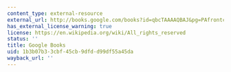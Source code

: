 ```yaml
---
content_type: external-resource
external_url: http://books.google.com/books?id=qbcTAAAAQBAJ&pg=PAfrontcover
has_external_license_warning: true
license: https://en.wikipedia.org/wiki/All_rights_reserved
status: ''
title: Google Books
uid: 1b3b07b3-3cbf-45cb-9dfd-d99df55a45da
wayback_url: ''
---
```

